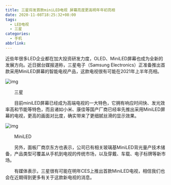 ```yaml
---
title: 三星将发首款miniLED电视 屏幕亮度更高明年年初亮相
date: 2020-11-08T18:25:32+08:00
tags:
  - LED电视
  - 三星
categories:
  - 手机
abbrlink:
---
```


近些年很多LED企业都在加大投资研发力度，OLED、MiniLED屏幕也成为全新的发展方向。近日据台媒报道称，三星电子（Samsung Electronics）正准备推出首款采用MiniLED屏幕的智能电视产品，这款电视很有可能在2021年上半年亮相。

![img](https://cdn.jsdelivr.net/gh/yakeing/Documentation@main/Hexo/images/353b-kcieyvz8476877.jpg)

　　三星

　　目前miniLED屏幕已经成为高端电视的一大特色，它拥有响应时间快、发光效率高和节能等特色，而且诸如小米、康佳等国产厂商已经率先推出采用MiniLED屏幕的电视，更高的画面对比度，确实带来了更细腻丝滑的显示效果。

![img](https://cdn.jsdelivr.net/gh/yakeing/Documentation@main/Hexo/images/90b9-kcieyvz8476878.jpg)

　　MiniLED

　　另外，面板厂商京东方也表示，公司已有相关玻璃基MiniLED背光量产技术储备，产品类型可覆盖从手机到电视的传统市场，以及穿戴、车载、电子标牌等新市场。

　　有媒体表示，三星很有可能在明年CES上推出首款MiniLED电视，相信我们也会在近期得到更多有关于这款新电视的消息。